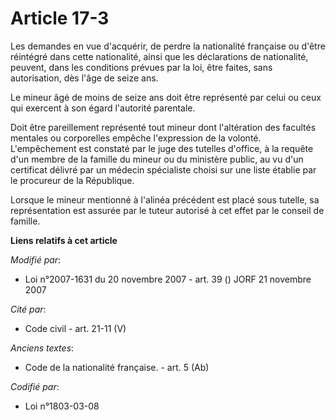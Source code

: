 # Article 17-3

Les demandes en vue d'acquérir, de perdre la nationalité française ou d'être réintégré dans cette nationalité, ainsi que les
déclarations de nationalité, peuvent, dans les conditions prévues par la loi, être faites, sans autorisation, dès l'âge de
seize ans.

Le mineur âgé de moins de seize ans doit être représenté par celui ou ceux qui exercent à son égard l'autorité parentale.

Doit être pareillement représenté tout mineur dont l'altération des facultés mentales ou corporelles empêche l'expression de
la volonté. L'empêchement est constaté par le juge des tutelles d'office, à la requête d'un membre de la famille du mineur ou
du ministère public, au vu d'un certificat délivré par un médecin spécialiste choisi sur une liste établie par le procureur
de la République.

Lorsque le mineur mentionné à l'alinéa précédent est placé sous tutelle, sa représentation est assurée par le tuteur autorisé
à cet effet par le conseil de famille.

**Liens relatifs à cet article**

_Modifié par_:

  - Loi n°2007-1631 du 20 novembre 2007 - art. 39 () JORF 21 novembre 2007

_Cité par_:

  - Code civil - art. 21-11 (V)

_Anciens textes_:

  - Code de la nationalité française. - art. 5 (Ab)

_Codifié par_:

  - Loi n°1803-03-08
